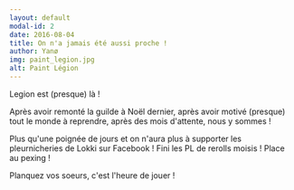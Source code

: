 ```yaml
---
layout: default
modal-id: 2
date: 2016-08-04
title: On n'a jamais été aussi proche !
author: Yanø
img: paint_legion.jpg
alt: Paint Légion
---
```


Legion est (presque) là !

Après avoir remonté la guilde à Noël dernier, après avoir motivé (presque) tout le monde à reprendre, après des mois d'attente, nous y sommes ! 

Plus qu'une poignée de jours et on n'aura plus à supporter les pleurnicheries de Lokki sur Facebook ! Fini les PL de rerolls moisis ! Place au pexing !

Planquez vos soeurs, c'est l'heure de jouer !
